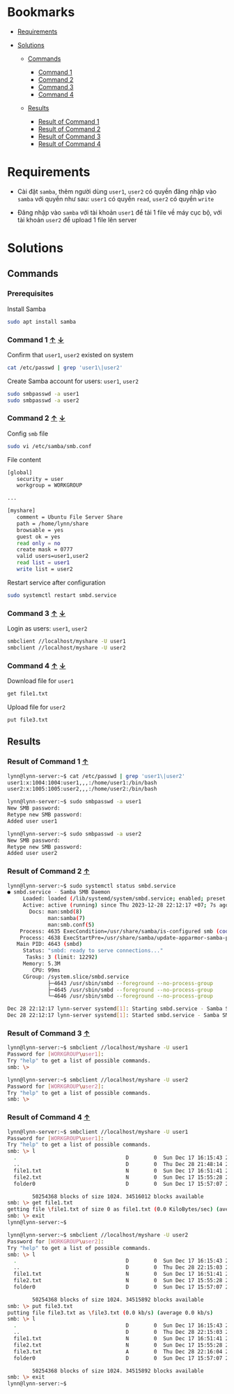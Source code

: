 <a name="bookmarks"/>

# Bookmarks

- [Requirements](#requirements)

- [Solutions](#solutions)

	- [Commands](#commands)
		- [Command 1](#command-1)
		- [Command 2](#command-2)
		- [Command 3](#command-3)
		- [Command 4](#command-4)

	- [Results](#results)
		- [Result of Command 1](#result-1)
		- [Result of Command 2](#result-2)
		- [Result of Command 3](#result-3)
		- [Result of Command 4](#result-4)

<a name="requirements"/>

# Requirements

- Cài đặt `samba`, thêm người dùng `user1`, `user2` có quyền đăng nhập vào `samba` với quyền như sau: `user1` có quyền `read`, `user2` có quyền `write`

- Đăng nhập vào `samba` với tài khoản `user1` để tải 1 file về máy cục bộ, với tài khoản `user2` để upload 1 file lên server

<a name="solutions"/>

# Solutions 

<a name="commands"/>

## Commands

<a name="command-1"/>

### Prerequisites

Install Samba

```sh
sudo apt install samba
```

### Command 1 [↑](#bookmarks) [↓](#result-1)


Confirm that `user1`, `user2` existed on system

```sh
cat /etc/passwd | grep 'user1\|user2'
```

Create Samba account for users: `user1`, `user2`

```sh
sudo smbpasswd -a user1
sudo smbpasswd -a user2
```

<a name="command-2"/>

### Command 2 [↑](#bookmarks) [↓](#result-2)

Config `smb` file

```sh
sudo vi /etc/samba/smb.conf
```

File content

```sh
[global]
   security = user
   workgroup = WORKGROUP

...

[myshare]
   comment = Ubuntu File Server Share
   path = /home/lynn/share
   browsable = yes
   guest ok = yes
   read only = no
   create mask = 0777
   valid users=user1,user2
   read list = user1
   write list = user2
```

Restart service after configuration

```sh
sudo systemctl restart smbd.service 
```

<a name="command-3"/>

### Command 3 [↑](#bookmarks) [↓](#result-3)

Login as users: `user1`, `user2`

```sh
smbclient //localhost/myshare -U user1
smbclient //localhost/myshare -U user2
```

<a name="command-4"/>

### Command 4 [↑](#bookmarks) [↓](#result-4)

Download file for `user1`

```sh
get file1.txt
```

Upload file for `user2`

```sh
put file3.txt
```

<a name="results"/>

## Results

<a name="result-1"/>

### Result of Command 1 [↑](#command-1)

```sh
lynn@lynn-server:~$ cat /etc/passwd | grep 'user1\|user2'
user1:x:1004:1004:user1,,,:/home/user1:/bin/bash
user2:x:1005:1005:user2,,,:/home/user2:/bin/bash
```

```sh
lynn@lynn-server:~$ sudo smbpasswd -a user1
New SMB password: 
Retype new SMB password: 
Added user user1
```

```sh
lynn@lynn-server:~$ sudo smbpasswd -a user2
New SMB password: 
Retype new SMB password: 
Added user user2
```

<a name="result-2"/>

### Result of Command 2 [↑](#command-2)

```sh
lynn@lynn-server:~$ sudo systemctl status smbd.service 
● smbd.service - Samba SMB Daemon
     Loaded: loaded (/lib/systemd/system/smbd.service; enabled; preset: enabled)
     Active: active (running) since Thu 2023-12-28 22:12:17 +07; 7s ago
       Docs: man:smbd(8)
             man:samba(7)
             man:smb.conf(5)
    Process: 4635 ExecCondition=/usr/share/samba/is-configured smb (code=exited, status=0/SUCCESS)
    Process: 4638 ExecStartPre=/usr/share/samba/update-apparmor-samba-profile (code=exited, status=0/SUCCESS)
   Main PID: 4643 (smbd)
     Status: "smbd: ready to serve connections..."
      Tasks: 3 (limit: 12292)
     Memory: 5.3M
        CPU: 99ms
     CGroup: /system.slice/smbd.service
             ├─4643 /usr/sbin/smbd --foreground --no-process-group
             ├─4645 /usr/sbin/smbd --foreground --no-process-group
             └─4646 /usr/sbin/smbd --foreground --no-process-group

Dec 28 22:12:17 lynn-server systemd[1]: Starting smbd.service - Samba SMB Daemon...
Dec 28 22:12:17 lynn-server systemd[1]: Started smbd.service - Samba SMB Daemon.
```

<a name="result-3"/>

### Result of Command 3 [↑](#command-3)

```sh
lynn@lynn-server:~$ smbclient //localhost/myshare -U user1
Password for [WORKGROUP\user1]:
Try "help" to get a list of possible commands.
smb: \> 
```

```sh
lynn@lynn-server:~$ smbclient //localhost/myshare -U user2
Password for [WORKGROUP\user2]:
Try "help" to get a list of possible commands.
smb: \> 
```
<a name="result-4"/>

### Result of Command 4 [↑](#command-4)

```sh
lynn@lynn-server:~$ smbclient //localhost/myshare -U user1
Password for [WORKGROUP\user1]:
Try "help" to get a list of possible commands.
smb: \> l
  .                                   D        0  Sun Dec 17 16:15:43 2023
  ..                                  D        0  Thu Dec 28 21:48:14 2023
  file1.txt                           N        0  Sun Dec 17 16:51:41 2023
  file2.txt                           N        0  Sun Dec 17 15:55:28 2023
  folder0                             D        0  Sun Dec 17 15:57:07 2023

		50254368 blocks of size 1024. 34516012 blocks available
smb: \> get file1.txt
getting file \file1.txt of size 0 as file1.txt (0.0 KiloBytes/sec) (average 0.0 KiloBytes/sec)
smb: \> exit
lynn@lynn-server:~$ 
```

```sh
lynn@lynn-server:~$ smbclient //localhost/myshare -U user2
Password for [WORKGROUP\user2]:
Try "help" to get a list of possible commands.
smb: \> l
  .                                   D        0  Sun Dec 17 16:15:43 2023
  ..                                  D        0  Thu Dec 28 22:15:03 2023
  file1.txt                           N        0  Sun Dec 17 16:51:41 2023
  file2.txt                           N        0  Sun Dec 17 15:55:28 2023
  folder0                             D        0  Sun Dec 17 15:57:07 2023

		50254368 blocks of size 1024. 34515892 blocks available
smb: \> put file3.txt
putting file file3.txt as \file3.txt (0.0 kb/s) (average 0.0 kb/s)
smb: \> l
  .                                   D        0  Sun Dec 17 16:15:43 2023
  ..                                  D        0  Thu Dec 28 22:15:03 2023
  file1.txt                           N        0  Sun Dec 17 16:51:41 2023
  file2.txt                           N        0  Sun Dec 17 15:55:28 2023
  file3.txt                           A        0  Thu Dec 28 22:16:04 2023
  folder0                             D        0  Sun Dec 17 15:57:07 2023

		50254368 blocks of size 1024. 34515892 blocks available
smb: \> exit
lynn@lynn-server:~$ 
```